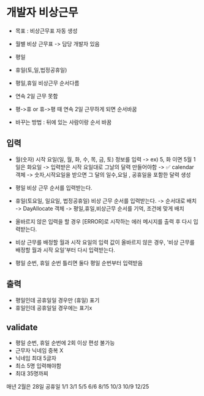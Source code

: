 # 개발자 비상근무

- 목표 : 비상근무표 자동 생성
- 월별 비상 근무표 -> 담당 개발자 있음

- 평일
- 휴일(토,일,법정공휴일)

- 평일,휴일 비상근무 순서다름
- 연속 2일 근무 못함
- 평->휴 or 휴->평 때 연속 2일 근무하게 되면 순서바꿈
- 바꾸는 방법 : 뒤에 있는 사람이랑 순서 바꿈

## 입력

- 월(숫자) 시작 요일(일, 월, 화, 수, 목, 금, 토) 정보를 입력
  -> ex) 5, 화 이면 5월 1일은 화요일
  -> 입력받은 시작 요일대로 그날의 달력 만들어야함
  -> ✅ calendar 객체 -> 숫자,시작요일을 받으면 그 달의 일수,요일 , 공휴일을 포함한 달력 생성

- 평일 비상 근무 순서를 입력받는다.
- 휴일(토요일, 일요일, 법정공휴일) 비상 근무 순서를 입력받는다.
  -> 순서대로 배치
  -> DayAllocate 객체 -> 평일,휴일,비상근무 순서를 기억, 조건에 맞게 배치
- 올바르지 않은 입력을 할 경우 [ERROR]로 시작하는 에러 메시지를 출력 후 다시 입력받는다.
- 비상 근무를 배정할 월과 시작 요일의 입력 값이 올바르지 않은 경우, '비상 근무를 배정할 월과 시작 요일'부터 다시 입력받는다.
- 평일 순번, 휴일 순번 틀리면 둘다 평일 순번부터 입력받음

## 출력

- 평일인데 공휴일일 경우만 (휴일) 표기
- 휴일인데 공휴일일 경우에는 표기x

## validate

- 평일 순번, 휴일 순번에 2회 이상 편성 불가능
- 근무자 닉네임 중복 X
- 닉네임 최대 5글자
- 최소 5명 입력해야함
- 최대 35명까찌

매년 2월은 28일
공휴일
1/1
3/1
5/5
6/6
8/15
10/3
10/9
12/25
